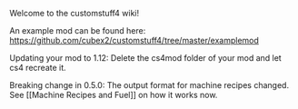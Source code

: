 Welcome to the customstuff4 wiki!

An example mod can be found here: https://github.com/cubex2/customstuff4/tree/master/examplemod

Updating your mod to 1.12:
Delete the cs4mod folder of your mod and let cs4 recreate it. 

Breaking change in 0.5.0: The output format for machine recipes changed. See [[Machine Recipes and Fuel]] on how it works now.
